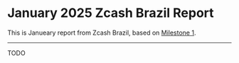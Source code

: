 # January 2025 Zcash Brazil Report
This is Janueary report from Zcash Brazil, based on [Milestone 1](https://github.com/james-katz/zcash-brazil/milestone/1).

---

TODO
